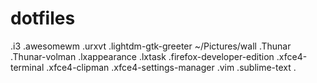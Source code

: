 # dotfiles
.i3
.awesomewm
.urxvt
.lightdm-gtk-greeter
~/Pictures/wall
.Thunar
.Thunar-volman
.lxappearance
.lxtask
.firefox-developer-edition
.xfce4-terminal
.xfce4-clipman
.xfce4-settings-manager
.vim
.sublime-text
.
